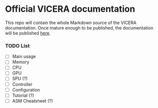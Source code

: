 # Official VICERA documentation

This repo will contain the whole Markdown source of the VICERA documentation.
Once mature enough to be published, the documentation will be published [here](https://h3liu.ml/vicera/docs).

### TODO List

 - [ ] Main usage
 - [ ] Memory
 - [ ] CPU
 - [ ] GPU
 - [ ] SPU (?)
 - [ ] Controller
 - [ ] Configuration
 - [ ] Tutorial (?)
 - [ ] ASM Cheatsheet (?)
